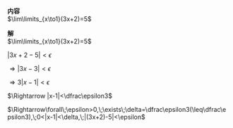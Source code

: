**内容**  
$\lim\limits_{x\to1}(3x+2)=5$  
  
**解**  
$\lim\limits_{x\to1}(3x+2)=5$  
  
$|3x+2-5|<\epsilon$  
  
$\Rightarrow |3x-3|<\epsilon$  
  
$\Rightarrow 3|x-1|<\epsilon$  
  
$\Rightarrow |x-1|<\dfrac\epsilon3$  
  
$\Rightarrow\forall\;\epsilon>0,\;\exists\;\delta=\dfrac\epsilon3(\leq\dfrac\epsilon3),\;0<|x-1|<\delta,\;|(3x+2)-5|<\epsilon$  
